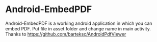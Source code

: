 # Android-EmbedPDF 

Android-EmbedPDF is a working android application in which you can embed PDF. Put file in asset folder and change name in main activity.
Thanks to https://github.com/barteksc/AndroidPdfViewer

